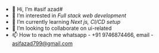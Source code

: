 * 👋 Hi, I’m #asif azad#
* 👀 I’m interested in *Full stack web development*
* 🌱 I’m currently learning *Next js, CI/CD setup*
* 💞️ I’m looking to collaborate on ui-related
* 📫 How to reach me whatsapp - +91 9746874466, email - asifazad799@gmail.com
